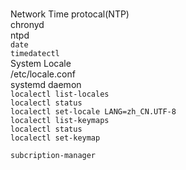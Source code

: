###
Network Time protocal(NTP)  
chronyd  
ntpd  
`date`  
`timedatectl`  
System Locale  
/etc/locale.conf  
systemd daemon  
`localectl list-locales`  
`localectl status`  
`localectl set-locale LANG=zh_CN.UTF-8`  
`localectl list-keymaps`  
`localectl status`  
`localectl set-keymap`  

`subcription-manager`  


